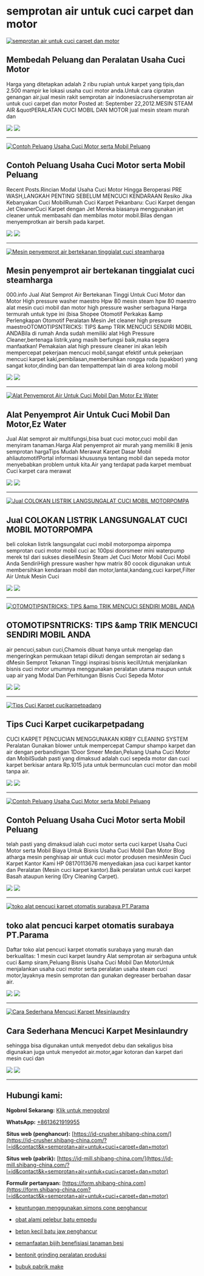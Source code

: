# semprotan air untuk cuci carpet dan motor

<a href="https://swt.shibang-china.com/?l=id&img&k=semprotan+air+untuk+cuci+carpet+dan+motor" target="_blank">![semprotan air untuk cuci carpet dan motor](http://static.shibang-china.com/all-800x300/1373.jpg)</a>

## Membedah Peluang dan Peralatan Usaha Cuci Motor
Harga yang ditetapkan adalah 2 ribu rupiah untuk karpet yang tipis,dan 2.500 mampir ke lokasi usaha cuci motor anda.Untuk cara cipratan genangan air.jual mesin rakit semprotan air indonesiacrushersemprotan air untuk cuci carpet dan motor Posted at: September 22,2012.MESIN STEAM AIR &quotPERALATAN CUCI MOBIL DAN MOTOR jual mesin steam murah dan


<a href="https://whatsapp.shibangsoft.com/WhatsApp.php" target="_blank" title="WhatsApp">![](http://static.shibang-china.com/icon/whatsapp.png)</a> <a href="https://swt.shibang-china.com/?l=id&icon&k=semprotan+air+untuk+cuci+carpet+dan+motor" target="_blank">![](http://static.shibang-china.com/icon/chat-id.png)</a>

---

<a href="https://swt.shibang-china.com/?l=id&img&k=semprotan+air+untuk+cuci+carpet+dan+motor" target="_blank">![Contoh Peluang Usaha Cuci Motor serta Mobil Peluang](http://static.shibang-china.com/all-800x300/896.jpg)</a>

## Contoh Peluang Usaha Cuci Motor serta Mobil Peluang
Recent Posts.Rincian Modal Usaha Cuci Motor Hingga Beroperasi PRE WASH,LANGKAH PENTING SEBELUM MENCUCI KENDARAAN Resiko Jika Kebanyakan Cuci MobilRumah Cuci Karpet Pekanbaru: Cuci Karpet dengan Jet CleanerCuci Karpet dengan Jet Mereka biasanya menggunakan jet cleaner untuk membasahi dan membilas motor mobil.Bilas dengan menyemprotkan air bersih pada karpet.


<a href="https://whatsapp.shibangsoft.com/WhatsApp.php" target="_blank" title="WhatsApp">![](http://static.shibang-china.com/icon/whatsapp.png)</a> <a href="https://swt.shibang-china.com/?l=id&icon&k=semprotan+air+untuk+cuci+carpet+dan+motor" target="_blank">![](http://static.shibang-china.com/icon/chat-id.png)</a>

---

<a href="https://swt.shibang-china.com/?l=id&img&k=semprotan+air+untuk+cuci+carpet+dan+motor" target="_blank">![Mesin penyemprot air bertekanan tinggialat cuci steamharga](http://static.shibang-china.com/all-800x300/1211.jpg)</a>

## Mesin penyemprot air bertekanan tinggialat cuci steamharga
000.info Jual Alat Semprot Air Bertekanan Tinggi Untuk Cuci Motor dan Motor High pressure washer maestro Hpw 80 mesin steam hpw 80 maestro alat mesin cuci mobil dan motor high pressure washer serbaguna Harga termurah untuk type ini (bisa Shopee Otomotif Perkakas &amp Perlengkapan Otomotif Peralatan Mesin Jet cleaner high pressure maestroOTOMOTIPSNTRICKS: TIPS &amp TRIK MENCUCI SENDIRI MOBIL ANDABila di rumah Anda sudah memiliki alat High Pressure Cleaner,bertenaga listrik,yang masih berfungsi baik,maka segera manfaatkan! Pemakaian alat high pressure cleaner ini akan lebih mempercepat pekerjaan mencuci mobil,sangat efektif untuk pekerjaan mencuci karpet kaki,pembilasan,membersihkan rongga roda (spakbor) yang sangat kotor,dinding ban dan tempattempat lain di area kolong mobil


<a href="https://whatsapp.shibangsoft.com/WhatsApp.php" target="_blank" title="WhatsApp">![](http://static.shibang-china.com/icon/whatsapp.png)</a> <a href="https://swt.shibang-china.com/?l=id&icon&k=semprotan+air+untuk+cuci+carpet+dan+motor" target="_blank">![](http://static.shibang-china.com/icon/chat-id.png)</a>

---

<a href="https://swt.shibang-china.com/?l=id&img&k=semprotan+air+untuk+cuci+carpet+dan+motor" target="_blank">![Alat Penyemprot Air Untuk Cuci Mobil Dan Motor,Ez Water](http://static.shibang-china.com/all-800x300/1376.jpg)</a>

## Alat Penyemprot Air Untuk Cuci Mobil Dan Motor,Ez Water
Jual Alat semprot air multifungsi,bisa buat cuci motor,cuci mobil dan menyiram tanaman.Harga Alat penyemprot air murah yang memiliki 8 jenis semprotan hargaTips Mudah Merawat Karpet Dasar Mobil ahliautomotifPortal informasi khususnya tentang mobil dan sepeda motor menyebabkan problem untuk kita.Air yang terdapat pada karpet membuat Cuci karpet cara merawat


<a href="https://whatsapp.shibangsoft.com/WhatsApp.php" target="_blank" title="WhatsApp">![](http://static.shibang-china.com/icon/whatsapp.png)</a> <a href="https://swt.shibang-china.com/?l=id&icon&k=semprotan+air+untuk+cuci+carpet+dan+motor" target="_blank">![](http://static.shibang-china.com/icon/chat-id.png)</a>

---

<a href="https://swt.shibang-china.com/?l=id&img&k=semprotan+air+untuk+cuci+carpet+dan+motor" target="_blank">![Jual COLOKAN LISTRIK LANGSUNGALAT CUCI MOBIL MOTORPOMPA](http://static.shibang-china.com/all-800x300/1186.jpg)</a>

## Jual COLOKAN LISTRIK LANGSUNGALAT CUCI MOBIL MOTORPOMPA
beli colokan listrik langsungalat cuci mobil motorpompa airpompa semprotan cuci motor mobil cuci ac 100psi doorsmeer mini waterpump merek tsl dari sukses dieselMesin Steam Jet Cuci Motor Mobil Cuci Mobil Anda SendiriHigh pressure washer hpw matrix 80 cocok digunakan untuk membersihkan kendaraan mobil dan motor,lantai,kandang,cuci karpet,Filter Air Untuk Mesin Cuci


<a href="https://whatsapp.shibangsoft.com/WhatsApp.php" target="_blank" title="WhatsApp">![](http://static.shibang-china.com/icon/whatsapp.png)</a> <a href="https://swt.shibang-china.com/?l=id&icon&k=semprotan+air+untuk+cuci+carpet+dan+motor" target="_blank">![](http://static.shibang-china.com/icon/chat-id.png)</a>

---

<a href="https://swt.shibang-china.com/?l=id&img&k=semprotan+air+untuk+cuci+carpet+dan+motor" target="_blank">![OTOMOTIPSNTRICKS: TIPS &amp TRIK MENCUCI SENDIRI MOBIL ANDA](http://static.shibang-china.com/all-800x300/509.jpg)</a>

## OTOMOTIPSNTRICKS: TIPS &amp TRIK MENCUCI SENDIRI MOBIL ANDA
air pencuci,sabun cuci,Chamois dibuat hanya untuk mengelap dan mengeringkan permukaan tetapi diikuti dengan semprotan air sedang s dMesin Semprot Tekanan Tinggi inspirasi bisnis kecilUntuk menjalankan bisnis cuci motor umumnya menggunakan peralatan utama maupun untuk uap air yang Modal Dan Perhitungan Bisnis Cuci Sepeda Motor


<a href="https://whatsapp.shibangsoft.com/WhatsApp.php" target="_blank" title="WhatsApp">![](http://static.shibang-china.com/icon/whatsapp.png)</a> <a href="https://swt.shibang-china.com/?l=id&icon&k=semprotan+air+untuk+cuci+carpet+dan+motor" target="_blank">![](http://static.shibang-china.com/icon/chat-id.png)</a>

---

<a href="https://swt.shibang-china.com/?l=id&img&k=semprotan+air+untuk+cuci+carpet+dan+motor" target="_blank">![Tips Cuci Karpet cucikarpetpadang](http://static.shibang-china.com/all-800x300/1031.jpg)</a>

## Tips Cuci Karpet cucikarpetpadang
CUCI KARPET PENCUCIAN MENGGUNAKAN KIRBY CLEANING SYSTEM Peralatan Gunakan blower untuk mempercepat Campur shampo karpet dan air dengan perbandingan 1Door Smeer Medan,Peluang Usaha Cuci Motor dan MobilSudah pasti yang dimaksud adalah cuci sepeda motor dan cuci karpet berkisar antara Rp.1015 juta untuk bermunculan cuci motor dan mobil tanpa air.


<a href="https://whatsapp.shibangsoft.com/WhatsApp.php" target="_blank" title="WhatsApp">![](http://static.shibang-china.com/icon/whatsapp.png)</a> <a href="https://swt.shibang-china.com/?l=id&icon&k=semprotan+air+untuk+cuci+carpet+dan+motor" target="_blank">![](http://static.shibang-china.com/icon/chat-id.png)</a>

---

<a href="https://swt.shibang-china.com/?l=id&img&k=semprotan+air+untuk+cuci+carpet+dan+motor" target="_blank">![Contoh Peluang Usaha Cuci Motor serta Mobil Peluang](http://static.shibang-china.com/all-800x300/1510.jpg)</a>

## Contoh Peluang Usaha Cuci Motor serta Mobil Peluang
telah pasti yang dimaksud ialah cuci motor serta cuci karpet Usaha Cuci Motor serta Mobil Biaya Untuk Bisnis Usaha Cuci Mobil Dan Motor Blog atharga mesin penghisap air untuk cuci motor produsen mesinMesin Cuci Karpet Kantor Kami HP 08170113676 menyediakan jasa cuci karpet kantor dan Peralatan (Mesin cuci karpet kantor).Baik peralatan untuk cuci karpet Basah ataupun kering (Dry Cleaning Carpet).


<a href="https://whatsapp.shibangsoft.com/WhatsApp.php" target="_blank" title="WhatsApp">![](http://static.shibang-china.com/icon/whatsapp.png)</a> <a href="https://swt.shibang-china.com/?l=id&icon&k=semprotan+air+untuk+cuci+carpet+dan+motor" target="_blank">![](http://static.shibang-china.com/icon/chat-id.png)</a>

---

<a href="https://swt.shibang-china.com/?l=id&img&k=semprotan+air+untuk+cuci+carpet+dan+motor" target="_blank">![toko alat pencuci karpet otomatis surabaya PT.Parama](http://static.shibang-china.com/all-800x300/608.jpg)</a>

## toko alat pencuci karpet otomatis surabaya PT.Parama
Daftar toko alat pencuci karpet otomatis surabaya yang murah dan berkualitas: 1 mesin cuci karpet laundry Alat semprotan air serbaguna untuk cuci &amp siram,Peluang Bisnis Usaha Cuci Mobil Dan MotorUntuk menjalankan usaha cuci motor serta peralatan usaha steam cuci motor,layaknya mesin semprotan dan gunakan degreaser berbahan dasar air.


<a href="https://whatsapp.shibangsoft.com/WhatsApp.php" target="_blank" title="WhatsApp">![](http://static.shibang-china.com/icon/whatsapp.png)</a> <a href="https://swt.shibang-china.com/?l=id&icon&k=semprotan+air+untuk+cuci+carpet+dan+motor" target="_blank">![](http://static.shibang-china.com/icon/chat-id.png)</a>

---

<a href="https://swt.shibang-china.com/?l=id&img&k=semprotan+air+untuk+cuci+carpet+dan+motor" target="_blank">![Cara Sederhana Mencuci Karpet Mesinlaundry](http://static.shibang-china.com/all-800x300/395.jpg)</a>

## Cara Sederhana Mencuci Karpet Mesinlaundry
sehingga bisa digunakan untuk menyedot debu dan sekaligus bisa digunakan juga untuk menyedot air.motor,agar kotoran dan karpet dari mesin cuci dan

<a href="https://whatsapp.shibangsoft.com/WhatsApp.php" target="_blank" title="WhatsApp">![](http://static.shibang-china.com/icon/whatsapp.png)</a> <a href="https://swt.shibang-china.com/?l=id&icon&k=semprotan+air+untuk+cuci+carpet+dan+motor" target="_blank">![](http://static.shibang-china.com/icon/chat-id.png)</a>

---
## Hubungi kami:

**Ngobrol Sekarang:** [Klik untuk mengobrol](https://swt.shibang-china.com?l=id&contact&k=semprotan+air+untuk+cuci+carpet+dan+motor)

**WhatsApp:**  [+8613621919955](https://whatsapp.shibangsoft.com/WhatsApp.php)

**Situs web (penghancur):** [https://id-crusher.shibang-china.com/](https://id-crusher.shibang-china.com/?l=id&contact&k=semprotan+air+untuk+cuci+carpet+dan+motor)

**Situs web (pabrik):** [https://id-mill.shibang-china.com/](https://id-mill.shibang-china.com/?l=id&contact&k=semprotan+air+untuk+cuci+carpet+dan+motor)

**Formulir pertanyaan:** [https://form.shibang-china.com](https://form.shibang-china.com?l=id&contact&k=semprotan+air+untuk+cuci+carpet+dan+motor)

* [keuntungan menggunakan simons cone penghancur](../39/keuntungan%20menggunakan%20simons%20cone%20penghancur.md)

* [obat alami pelebur batu empedu](../35/obat%20alami%20pelebur%20batu%20empedu.md)

* [beton kecil batu jaw penghancur](../31/beton%20kecil%20batu%20jaw%20penghancur.md)

* [pemanfaatan bijih benefisiasi tanaman besi](../32/pemanfaatan%20bijih%20benefisiasi%20tanaman%20besi.md)

* [bentonit grinding peralatan produksi](../39/bentonit%20grinding%20peralatan%20produksi.md)

* [bubuk pabrik make](../38/bubuk%20pabrik%20make.md)